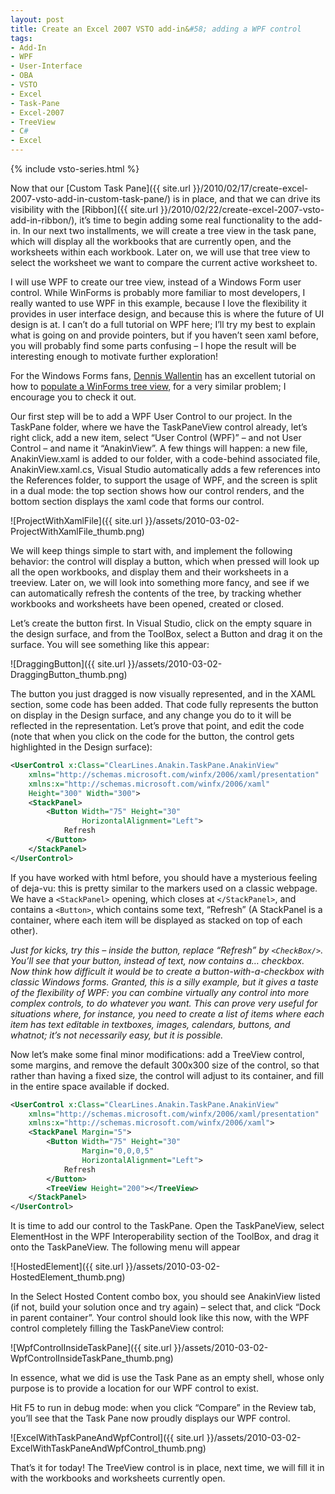 ```yaml
---
layout: post
title: Create an Excel 2007 VSTO add-in&#58; adding a WPF control
tags:
- Add-In
- WPF
- User-Interface
- OBA
- VSTO
- Excel
- Task-Pane
- Excel-2007
- TreeView
- C#
- Excel
---
```


{% include vsto-series.html %}

Now that our [Custom Task Pane]({{ site.url }}/2010/02/17/create-excel-2007-vsto-add-in-custom-task-pane/) is in place, and that we can drive its visibility with the [Ribbon]({{ site.url }}/2010/02/22/create-excel-2007-vsto-add-in-ribbon/), it’s time to begin adding some real functionality to the add-in. In our next two installments, we will create a tree view in the task pane, which will display all the workbooks that are currently open, and the worksheets within each workbook. Later on, we will use that tree view to select the worksheet we want to compare the current active worksheet to.  

I will use WPF to create our tree view, instead of a Windows Form user control. While WinForms is probably more familiar to most developers, I really wanted to use WPF in this example, because I love the flexibility it provides in user interface design, and because this is where the future of UI design is at. I can’t do a full tutorial on WPF here; I’ll try my best to explain what is going on and provide pointers, but if you haven’t seen xaml before, you will probably find some parts confusing – I hope the result will be interesting enough to motivate further exploration!  

For the Windows Forms fans, [Dennis Wallentin](http://xldennis.wordpress.com/) has an excellent tutorial on how to [populate a WinForms tree view](http://xldennis.wordpress.com/2010/02/23/populate-treeview-control-with-tables-and-columns-from-ms-access-database/), for a very similar problem; I encourage you to check it out. 

<!--more-->

Our first step will be to add a WPF User Control to our project. In the TaskPane folder, where we have the TaskPaneView control already, let’s right click, add a new item, select “User Control (WPF)” – and not User Control – and name it “AnakinView”. A few things will happen: a new file, AnakinView.xaml is added to our folder, with a code-behind associated file, AnakinView.xaml.cs, Visual Studio automatically adds a few references into the References folder, to support the usage of WPF, and the screen is split in a dual mode: the top section shows how our control renders, and the bottom section displays the xaml code that forms our control.  

![ProjectWithXamlFile]({{ site.url }}/assets/2010-03-02-ProjectWithXamlFile_thumb.png)

We will keep things simple to start with, and implement the following behavior: the control will display a button, which when pressed will look up all the open workbooks, and display them and their worksheets in a treeview. Later on, we will look into something more fancy, and see if we can automatically refresh the contents of the tree, by tracking whether workbooks and worksheets have been opened, created or closed.  

Let’s create the button first. In Visual Studio, click on the empty square in the design surface, and from the ToolBox, select a Button and drag it on the surface. You will see something like this appear:  

![DraggingButton]({{ site.url }}/assets/2010-03-02-DraggingButton_thumb.png)

The button you just dragged is now visually represented, and in the XAML section, some code has been added. That code fully represents the button on display in the Design surface, and any change you do to it will be reflected in the representation. Let’s prove that point, and edit the code (note that when you click on the code for the button, the control gets highlighted in the Design surface):  

``` xml
<UserControl x:Class="ClearLines.Anakin.TaskPane.AnakinView"
    xmlns="http://schemas.microsoft.com/winfx/2006/xaml/presentation"
    xmlns:x="http://schemas.microsoft.com/winfx/2006/xaml"
    Height="300" Width="300">
    <StackPanel>
        <Button Width="75" Height="30" 
                HorizontalAlignment="Left">
            Refresh
        </Button>
    </StackPanel>
</UserControl>
``` 

If you have worked with html before, you should have a mysterious feeling of deja-vu: this is pretty similar to the markers used on a classic webpage. We have a `<StackPanel>` opening, which closes at `</StackPanel>`, and contains a `<Button>`, which contains some text, “Refresh” (A StackPanel is a container, where each item will be displayed as stacked on top of each other).

*Just for kicks, try this – inside the button, replace “Refresh” by `<CheckBox/>`. You’ll see that your button, instead of text, now contains a… checkbox. Now think how difficult it would be to create a button-with-a-checkbox with classic Windows forms. Granted, this is a silly example, but it gives a taste of the flexibility of WPF: you can combine virtually any control into more complex controls, to do whatever you want. This can prove very useful for situations where, for instance, you need to create a list of items where each item has text editable in textboxes, images, calendars, buttons, and whatnot; it’s not necessarily easy, but it is possible.*

Now let’s make some final minor modifications: add a TreeView control, some margins, and remove the default 300x300 size of the control, so that rather than having a fixed size, the control will adjust to its container, and fill in the entire space available if docked.

``` xml
<UserControl x:Class="ClearLines.Anakin.TaskPane.AnakinView"
    xmlns="http://schemas.microsoft.com/winfx/2006/xaml/presentation"
    xmlns:x="http://schemas.microsoft.com/winfx/2006/xaml">
    <StackPanel Margin="5">
        <Button Width="75" Height="30"
                Margin="0,0,0,5"
                HorizontalAlignment="Left">
            Refresh
        </Button>
        <TreeView Height="200"></TreeView>
    </StackPanel>
</UserControl>
``` 

It is time to add our control to the TaskPane. Open the TaskPaneView, select ElementHost in the WPF Interoperability section of the ToolBox, and drag it onto the TaskPaneView. The following menu will appear

![HostedElement]({{ site.url }}/assets/2010-03-02-HostedElement_thumb.png)

In the Select Hosted Content combo box, you should see AnakinView listed (if not, build your solution once and try again) – select that, and click “Dock in parent container”. Your control should look like this now, with the WPF control completely filling the TaskPaneView control:

![WpfControlInsideTaskPane]({{ site.url }}/assets/2010-03-02-WpfControlInsideTaskPane_thumb.png)

In essence, what we did is use the Task Pane as an empty shell, whose only purpose is to provide a location for our WPF control to exist.

Hit F5 to run in debug mode: when you click “Compare” in the Review tab, you’ll see that the Task Pane now proudly displays our WPF control.

![ExcelWithTaskPaneAndWpfControl]({{ site.url }}/assets/2010-03-02-ExcelWithTaskPaneAndWpfControl_thumb.png)

That’s it for today! The TreeView control is in place, next time, we will fill it in with the workbooks and worksheets currently open.
